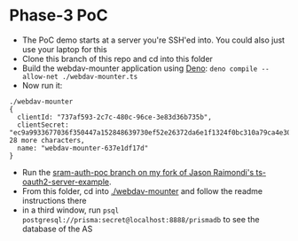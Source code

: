 # Phase-3 PoC

* The PoC demo starts at a server you're SSH'ed into. You could also just use your laptop for this
* Clone this branch of this repo and cd into this folder
* Build the webdav-mounter application using [Deno](https://deno.com/): `deno compile --allow-net ./webdav-mounter.ts`
* Now run it:
```
./webdav-mounter
{
  clientId: "737af593-2c7c-480c-96ce-3e83d36b735b",
  clientSecret: "ec9a9933677036f350447a152848639730ef52e26372da6e1f1324f0bc310a79ca4e30bf7d410d3da61b925492deeaca3491"... 28 more characters,
  name: "webdav-mounter-637e1df17d"
}
```


* Run the [sram-auth-poc branch on my fork of Jason Raimondi's ts-oauth2-server-example](https://github.com/michielbdejong/ts-oauth2-server-example/tree/sram-auth-poc).
* From this folder, cd into [./webdav-mounter](./webdav-mounter/) and follow the readme instructions there
* in a third window, run `psql postgresql://prisma:secret@localhost:8888/prismadb` to see the database of the AS
